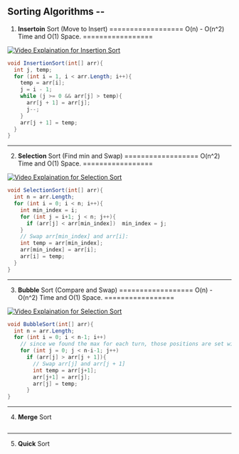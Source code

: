 ## Sorting Algorithms --
1. **Insertoin** Sort (Move to Insert)  ================== O(n) - O(n^2) Time and O(1) Space. =================

[![Video Explaination for Insertion Sort](http://img.youtube.com/vi/OGzPmgsI-pQ/0.jpg)](http://www.youtube.com/watch?v=OGzPmgsI-pQ)
```cs
void InsertionSort(int[] arr){
  int j, temp;
  for (int i = 1, i < arr.Length; i++){
    temp = arr[i];
    j = i - 1;
    while (j >= 0 && arr[j] > temp){
      arr[j + 1] = arr[j];
      j--;
    }
    arr[j + 1] = temp;
  }
}
```
***
2. **Selection** Sort (Find min and Swap) ================== O(n^2) Time and O(1) Space. =================

[![Video Explaination for Selection Sort](http://img.youtube.com/vi/xWBP4lzkoyM/0.jpg)](http://www.youtube.com/watch?v=xWBP4lzkoyM)
```cs
void SelectionSort(int[] arr){
  int n = arr.Length;
  for (int i = 0; i < n; i++){
    int min_index = i;
    for (int j = i+1; j < n; j++){
      if (arr[j] < arr[min_index])  min_index = j;
    }
    // Swap arr[min_index] and arr[i]:
    int temp = arr[min_index];
    arr[min_index] = arr[i];
    arr[i] = temp;
  }
}
```
***
3. **Bubble** Sort (Compare and Swap)  ================== O(n) - O(n^2) Time and O(1) Space. =================

[![Video Explaination for Selection Sort](http://img.youtube.com/vi/nmhjrI-aW5o/0.jpg)](http://www.youtube.com/watch?v=nmhjrI-aW5o)
```cs
void BubbleSort(int[] arr){
  int n = arr.Length;
  for (int i = 0; i < n-1; i++)
    // since we found the max for each turn, those positions are set without further consideration
    for (int j = 0; j < n-i-1; j++)
      if (arr[j] > arr[j + 1]){
        // Swap arr[j] and arr[j + 1]
        int temp = arr[j+1];
        arr[j+1] = arr[j];
        arr[j] = temp;
      }
}
```
***
4. **Merge** Sort
```cs

```
***
5. **Quick** Sort
```cs

```
